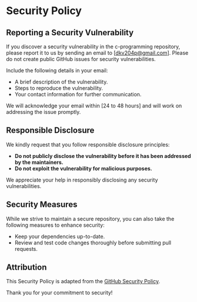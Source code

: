 # Security Policy

## Reporting a Security Vulnerability

If you discover a security vulnerability in the c-programming repository, please report it to us by sending an email to [dkv204p@gmail.com]. Please do not create public GitHub issues for security vulnerabilities.

Include the following details in your email:

- A brief description of the vulnerability.
- Steps to reproduce the vulnerability.
- Your contact information for further communication.

We will acknowledge your email within [24 to 48 hours] and will work on addressing the issue promptly.

## Responsible Disclosure

We kindly request that you follow responsible disclosure principles:

- **Do not publicly disclose the vulnerability before it has been addressed by the maintainers.**
- **Do not exploit the vulnerability for malicious purposes.**

We appreciate your help in responsibly disclosing any security vulnerabilities.

## Security Measures

While we strive to maintain a secure repository, you can also take the following measures to enhance security:

- Keep your dependencies up-to-date.
- Review and test code changes thoroughly before submitting pull requests.

## Attribution

This Security Policy is adapted from the [GitHub Security Policy](https://docs.github.com/en/github/managing-security-vulnerabilities/adding-a-security-policy-to-your-repository).

Thank you for your commitment to security!
